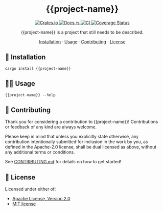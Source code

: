 <h1 align="center">{{project-name}}</h1>
<p align="center">
  <a href="https://crates.io/crates/{{project-name}}">
    <img alt="Crates.io" src="https://img.shields.io/crates/v/{{project-name}}.svg" />
  </a>
  <a href="https://docs.rs/{{project-name}}">
    <img alt="Docs.rs" src="https://docs.rs/{{project-name}}/badge.svg" />
  </a>
  <a href="https://github.com/{{gh-username}}/{{project-name}}/actions">
    <img alt="CI" src="https://github.com/{{gh-username}}/{{project-name}}/workflows/CI/badge.svg" />
  </a>
  <a href="https://coveralls.io/github/{{gh-username}}/{{project-name}}?branch=main">
    <img alt="Coverage Status" src="https://coveralls.io/repos/github/{{gh-username}}/{{project-name}}/badge.svg?branch=main" />
  </a>
</p>

<p align="center">
  {{project-name}} is a project that still needs to be described.
</p>

<p align="center">
  <a href="#🚀-installation">Installation</a>
  ·
  <a href="#🧑‍💻-usage">Usage</a>
  ·
  <a href="#🤝-contributing">Contributing</a>
  ·
  <a href="#📝-license">License</a>
</p>

## 🚀 Installation

```shell
cargo install {{project-name}}
```

## 🧑‍💻 Usage

```shell
{{project-name}} --help
```

## 🤝 Contributing

Thank you for considering a contribution to {{project-name}}! Contributions or feedback of any kind are always welcome.

Please keep in mind that unless you explicitly state otherwise, any contribution intentionally submitted
for inclusion in the work by you, as defined in the Apache-2.0 license, shall be
dual licensed as above, without any additional terms or conditions.

See [CONTRIBUTING.md](CONTRIBUTING.md) for details on how to get started!

## 📝 License

Licensed under either of:
- [Apache License, Version 2.0](LICENSE-APACHE)
- [MIT license](LICENSE-MIT)
